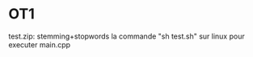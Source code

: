 # OT1
test.zip: stemming+stopwords
          la commande "sh test.sh" sur linux pour executer main.cpp
